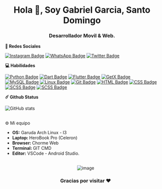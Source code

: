<h1 align="center">Hola 👋, Soy Gabriel Garcia, Santo Domingo</h1>
<h3 align="center">Desarrollador Movil & Web.</h3>

  <b>💬 Redes Sociales</b>

[![Instagram Badge](https://img.shields.io/badge/-Instagram-e4405f?style=flat-square&logo=Instagram&logoColor=white)](https://www.instagram.com/gabrielx2garcia/)
[![WhatsApp Badge](https://img.shields.io/badge/-Whatsapp-4FCE5D?style=flat-square&logo=Whatsapp&logoColor=white)](https://wa.link/5zc1q4)
[![Twitter Badge](https://img.shields.io/badge/-Twitter-00acee?style=flat-square&logo=Twitter&logoColor=white)](https://twitter.com/Gabrielx2Garcia)


  <b>💻 Habilidades</b>

[![Python Badge](https://img.shields.io/badge/-Python-3476AA?style=flat-square&logo=Python&logoColor=white)](https://www.python.org/)
[![Dart Badge](https://img.shields.io/badge/-Dart-2CB7F6?style=flat-square&logo=Dart&logoColor=white)](https://dart.dev/)
[![Flutter Badge](https://img.shields.io/badge/-Flutter-45D1FD?style=flat-square&logo=Flutter&logoColor=white)](https://Flutter.dev/)
[![GetX Badge](https://img.shields.io/badge/-GetX-6C00BA?style=flat-square&logo=GetX&logoColor=white)](https://pub.dev/packages/get)
[![MySQL Badge](https://img.shields.io/badge/-MySQL-00618A?style=flat-square&logo=MySQL&logoColor=white)](https://www.mysql.com/)
[![Linux Badge](https://img.shields.io/badge/-Linux-000000?style=flat-square&logo=linux&logoColor=white)](https://www.linux.org/)
[![Git Badge](https://img.shields.io/badge/-Git-F05133?style=flat-square&logo=Git&logoColor=white)](https://git-scm.com/)
[![HTML Badge](https://img.shields.io/badge/-HTML5-E54C21?style=flat-square&logo=HTML5&logoColor=white)](https://html.com/)
[![CSS Badge](https://img.shields.io/badge/-CSS3-2496ED?style=flat-square&logo=CSS3&logoColor=white)](https://developer.mozilla.org/en-US/docs/Web/CSS)
[![SCSS Badge](https://img.shields.io/badge/-SCSS-2496ED?style=flat-square&logo=SASS&logoColor=white)](https://sass-lang.com/)
[![SCSS Badge](https://img.shields.io/badge/-wordpress-2496ED?style=flat-square&logo=wordpress&logoColor=white)](https://wordpress.com/)



  <b>☄️ Github Status</b>

  ![GitHub stats](https://github-readme-stats.vercel.app/api?username=gbrielgarcia&show_icons=true&theme=dracula)
	
  <br />
  ⚙️ Mi equipo</b>
  	<ul>
  	    <li><b>OS:</b> Garuda Arch Linux - I3</li>
	    <li><b>Laptop: </b> HeroBook Pro (Celeron)
  	    <li><b>Browser: </b> Chorme Web</li>
	    <li><b>Terminal: </b> GIT CMD</li>
	    <li><b>Editor:</b> VSCode - Android Studio.</li>
  <br />
<div align="center">

![image](https://github.com/GbrielGarcia/gbrielgarcia/blob/main/gifs/dino.gif)
### Gracias por visitar  ❤️

</div>
